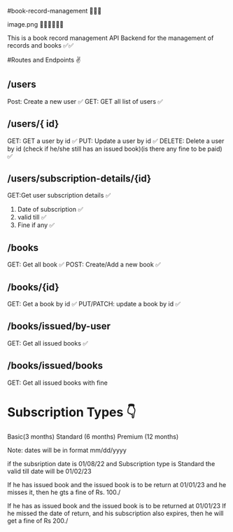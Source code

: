 #book-record-management 😶‍🌫️👻

image.png 🧑‍💻😎😎🎈🎇

This is a book record management API Backend for the management of records and books ✅✅

#Routes and Endpoints ✌️

## /users

Post: Create a new user ✅
GET: GET all list of users ✅

## /users/{ id}

GET: GET a user by id ✅
PUT: Update a user by id ✅
DELETE: Delete a user by id (check if he/she still has an issued book)(is there any fine to be paid) ✅

## /users/subscription-details/{id}

GET:Get user subscription details ✅

1. Date of subscription ✅
2. valid till ✅
3. Fine if any ✅

## /books

GET: Get all book ✅
POST: Create/Add a new book ✅

## /books/{id}

GET: Get a book by id ✅
PUT/PATCH: update a book by id ✅

## /books/issued/by-user

GET: Get all issued books ✅

## /books/issued/books

GET: Get all issued books with fine

# Subscription Types 👇

Basic(3 months)
Standard (6 months)
Premium (12 months)

Note: dates will be in format mm/dd/yyyy

if the subsription date is 01/08/22
and Subscription type is Standard
the valid till date will be 01/02/23

If he has issued book and the issued book is to be return at 01/01/23
and he misses it, then he gts a fine of Rs. 100./

If he has as issued book and the issued book is to be returned at 01/01/23
If he missed the date of return, and his subscription also expires, then he will get a fine of Rs 200./
